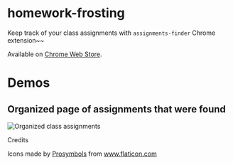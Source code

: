 # homework-frosting

Keep track of your class assignments with `assignments-finder` Chrome extension~~

Available on [Chrome Web Store](https://chrome.google.com/webstore/detail/homework-frosting/xxxxxx).

# Demos

## Organized page of assignments that were found

![Organized class assignments](./img/demo1.png)

Credits

Icons made by <a href="https://www.flaticon.com/authors/prosymbols" title="Prosymbols">Prosymbols</a> from <a href="https://www.flaticon.com/" title="Flaticon"> www.flaticon.com</a>
